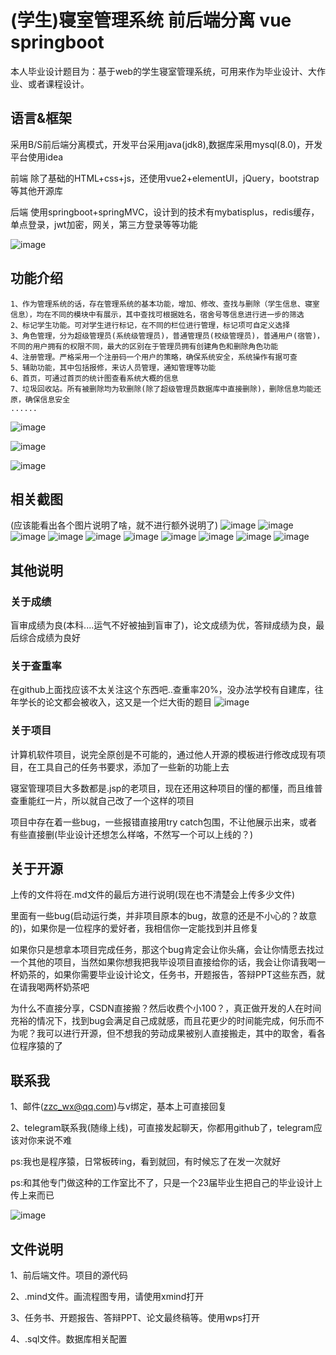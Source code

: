# (学生)寝室管理系统 前后端分离 vue springboot

本人毕业设计题目为：基于web的学生寝室管理系统，可用来作为毕业设计、大作业、或者课程设计。

## 语言&框架
  采用B/S前后端分离模式，开发平台采用java(jdk8),数据库采用mysql(8.0)，开发平台使用idea

  前端
    除了基础的HTML+css+js，还使用vue2+elementUI，jQuery，bootstrap等其他开源库

  后端
    使用springboot+springMVC，设计到的技术有mybatisplus，redis缓存，单点登录，jwt加密，网关，第三方登录等等功能

  ![image](https://github.com/zzcToTuring/dormitory-management/assets/94695853/b4517704-35a3-48af-b05e-3cd8b0144bcf)

  ## 功能介绍
    1、作为管理系统的话，存在管理系统的基本功能，增加、修改、查找与删除（学生信息、寝室信息），均在不同的模块中有展示，其中查找可根据姓名，宿舍号等信息进行进一步的筛选
    2、标记学生功能。可对学生进行标记，在不同的栏位进行管理，标记项可自定义选择
    3、角色管理，分为超级管理员(系统级管理员)，普通管理员(校级管理员)，普通用户(宿管)，不同的用户拥有的权限不同，最大的区别在于管理员拥有创建角色和删除角色功能
    4、注册管理。严格采用一个注册码一个用户的策略，确保系统安全，系统操作有据可查
    5、辅助功能，其中包括报修，来访人员管理，通知管理等功能
    6、首页，可通过首页的统计图查看系统大概的信息
    7、垃圾回收站。所有被删除均为软删除(除了超级管理员数据库中直接删除)，删除信息均能还原，确保信息安全
    ......
    
  ![image](https://github.com/zzcToTuring/dormitory-management/assets/94695853/ee0d7ccc-4887-49ee-a7b0-838bd6b18609)
    
  ![image](https://github.com/zzcToTuring/dormitory-management/assets/94695853/578194c6-d240-447d-a0b3-6c58ea33d116)
    
  ![image](https://github.com/zzcToTuring/dormitory-management/assets/94695853/5c2f047e-f51a-4f31-a133-9411ed6ad9ee)

  ## 相关截图
  (应该能看出各个图片说明了啥，就不进行额外说明了)
  ![image](https://github.com/zzcToTuring/dormitory-management/assets/94695853/056aa4df-5aea-406c-8547-84135b9d3e7e)
  ![image](https://github.com/zzcToTuring/dormitory-management/assets/94695853/bbf1067b-6ff6-4af4-b684-6454915de7f5)
  ![image](https://github.com/zzcToTuring/dormitory-management/assets/94695853/13804f17-3c8f-4398-bb2a-e8bd4dee93ff)
  ![image](https://github.com/zzcToTuring/dormitory-management/assets/94695853/ab5e283d-6b03-410a-8a29-f3c67ff4bac2)
  ![image](https://github.com/zzcToTuring/dormitory-management/assets/94695853/08050828-21a4-4020-8abd-0a002b0ee4a1)
  ![image](https://github.com/zzcToTuring/dormitory-management/assets/94695853/9e83fc26-8454-4696-b2a7-efc470435f38)
  ![image](https://github.com/zzcToTuring/dormitory-management/assets/94695853/899cb775-0bac-499d-8cc3-f99714439ae0)
  ![image](https://github.com/zzcToTuring/dormitory-management/assets/94695853/e8b9adef-2d08-480c-b909-5421fd86bee6)
  ![image](https://github.com/zzcToTuring/dormitory-management/assets/94695853/440a0a06-50af-464e-a792-4ff9b53452fe)
  ![image](https://github.com/zzcToTuring/dormitory-management/assets/94695853/0a24cba0-d60e-4a9d-95fb-4e2fb8e94c69)

  ## 其他说明
  ### 关于成绩

  盲审成绩为良(本科....运气不好被抽到盲审了)，论文成绩为优，答辩成绩为良，最后综合成绩为良好

  ### 关于查重率

  在github上面找应该不太关注这个东西吧..查重率20%，没办法学校有自建库，往年学长的论文都会被收入，这又是一个烂大街的题目
  ![image](https://github.com/zzcToTuring/dormitory-management/assets/94695853/4584166d-3c61-454e-8190-573f1821b0fb)


  ### 关于项目

  计算机软件项目，说完全原创是不可能的，通过他人开源的模板进行修改成现有项目，在工具自己的任务书要求，添加了一些新的功能上去

  寝室管理项目大多数都是.jsp的老项目，现在还用这种项目的懂的都懂，而且维普查重能红一片，所以就自己改了一个这样的项目

  项目中存在着一些bug，一些报错直接用try catch包围，不让他展示出来，或者有些直接删(毕业设计还想怎么样咯，不然写一个可以上线的？)

  ## 关于开源

  上传的文件将在.md文件的最后方进行说明(现在也不清楚会上传多少文件)

  里面有一些bug(启动运行类，并非项目原本的bug，故意的还是不小心的？故意的)，如果你是一位程序的爱好者，我相信你一定能找到并且修复

  如果你只是想拿本项目完成任务，那这个bug肯定会让你头痛，会让你情愿去找过一个其他的项目，当然如果你想我把我毕设项目直接给你的话，我会让你请我喝一杯奶茶的，如果你需要毕业设计论文，任务书，开题报告，答辩PPT这些东西，就在请我喝两杯奶茶吧

  为什么不直接分享，CSDN直接搬？然后收费个小100？，真正做开发的人在时间充裕的情况下，找到bug会满足自己成就感，而且花更少的时间能完成，何乐而不为呢？我可以进行开源，但不想我的劳动成果被别人直接搬走，其中的取舍，看各位程序猿的了

  ## 联系我

  1、邮件(zzc_wx@qq.com)与v绑定，基本上可直接回复
  
  2、telegram联系我(随缘上线)，可直接发起聊天，你都用github了，telegram应该对你来说不难

  ps:我也是程序猿，日常板砖ing，看到就回，有时候忘了在发一次就好
  
  ps:和其他专门做这种的工作室比不了，只是一个23届毕业生把自己的毕业设计上传上来而已
  
  ![image](https://github.com/zzcToTuring/dormitory-management/assets/94695853/9424dc4b-8015-4a23-b40f-2a80dcc859ca)
  

  ## 文件说明
   1、前后端文件。项目的源代码
   
   2、.mind文件。画流程图专用，请使用xmind打开
   
   3、任务书、开题报告、答辩PPT、论文最终稿等。使用wps打开
   
   4、.sql文件。数据库相关配置

  
  









    
